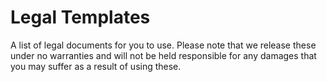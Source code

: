 # Legal Templates

A list of legal documents for you to use. Please note that we release these under no warranties and will not be held responsible for any damages that you may suffer as a result of using these.

